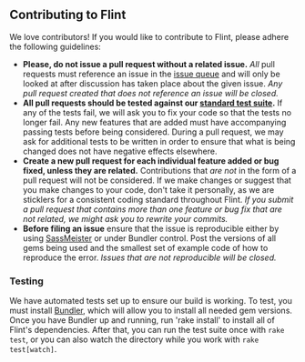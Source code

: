 ## Contributing to Flint

We love contributors! If you would like to contribute to Flint, please adhere the following guidelines:

* **Please, do not issue a pull request without a related issue.** _All_ pull requests must reference an issue in the [issue queue](https://github.com/ezekg/flint/issues) and will only be looked at after discussion has taken place about the given issue. _Any pull request created that does not reference an issue will be closed._
* **All pull requests should be tested against our [standard test suite](#testing).** If any of the tests fail, we will ask you to fix your code so that the tests no longer fail. Any new features that are added must have accompanying passing tests before being considered. During a pull request, we may ask for additional tests to be written in order to ensure that what is being changed does not have negative effects elsewhere.
* **Create a new pull request for each individual feature added or bug fixed, unless they are related.** Contributions that _are not_ in the form of a pull request will not be considered. If we make changes or suggest that you make changes to your code, don't take it personally, as we are sticklers for a consistent coding standard throughout Flint. _If you submit a pull request that contains more than one feature or bug fix that are not related, we might ask you to rewrite your commits._
* **Before filing an issue** ensure that the issue is reproducible either by using [SassMeister](http://sassmeister.com/) or under Bundler control. Post the versions of all gems being used and the smallest set of example code of how to reproduce the error. _Issues that are not reproducible will be closed._

### Testing

We have automated tests set up to ensure our build is working. To test, you must install [Bundler](http://bundler.io/), which will allow you to install all needed gem versions. Once you have Bundler up and running, run 'rake install' to install all of Flint's dependencies. After that, you can run the test suite once with `rake test`, or you can also watch the directory while you work with `rake test[watch]`.
